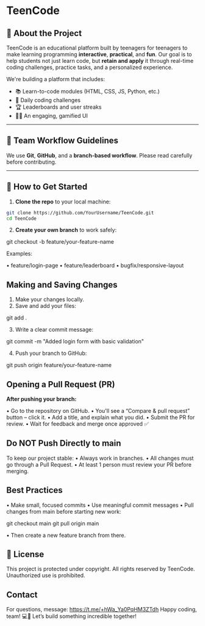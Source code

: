 # TeenCode

## 🚀 About the Project

TeenCode is an educational platform built by teenagers for teenagers to make learning programming **interactive**, **practical**, and **fun**. Our goal is to help students not just learn code, but **retain and apply** it through real-time coding challenges, practice tasks, and a personalized experience.

We're building a platform that includes:
- 📚 Learn-to-code modules (HTML, CSS, JS, Python, etc.)
- 🧠 Daily coding challenges
- 🏆 Leaderboards and user streaks
- 👨‍💻 An engaging, gamified UI

---

## 👥 Team Workflow Guidelines

We use **Git**, **GitHub**, and a **branch-based workflow**. Please read carefully before contributing.

---

## 🔄 How to Get Started

1. **Clone the repo** to your local machine:

```bash
git clone https://github.com/YourUsername/TeenCode.git
cd TeenCode
```

2. **Create your own branch** to work safely:

git checkout -b feature/your-feature-name

Examples:

• feature/login-page
• feature/leaderboard
• bugfix/responsive-layout

## Making and Saving Changes
1. Make your changes locally.
2. Save and add your files:

git add .

3. Write a clear commit message:

git commit -m "Added login form with basic validation"

4. Push your branch to GitHub:

git push origin feature/your-feature-name

## Opening a Pull Request (PR)

**After pushing your branch:**

• Go to the repository on GitHub.
• You'll see a “Compare & pull request” button – click it.
• Add a title, and explain what you did.
• Submit the PR for review.
• Wait for feedback and merge once approved ✅

## Do NOT Push Directly to **main**

To keep our project stable:
  • Always work in branches.
  • All changes must go through a Pull Request.
  • At least 1 person must review your PR before merging.

## Best Practices

• Make small, focused commits
• Use meaningful commit messages
• Pull changes from main before starting new work:

git checkout main
git pull origin main

• Then create a new feature branch from there.

## 📄 License
This project is protected under copyright. All rights reserved by TeenCode. Unauthorized use is prohibited.

## Contact

For questions, message: https://t.me/+hWa_Ya0PqHM3ZTdh
Happy coding, team! 💻🚀
Let’s build something incredible together!